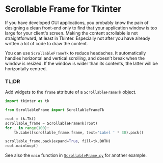 # Scrollable Frame for Tkinter
If you have developed GUI applications, you probably know the pain of designing a clean front-end only to find that
your application window is too large for your client's screen. Making the content scrollable is not straightforward, at
least in Tkinter. Especially not after you have already written a lot of code to draw the content.

You can use `ScrollableFrameTk` to reduce headaches. It automatically handles horizontal and vertical scrolling, and
doesn't break when the window is resized. If the window is wider than its contents, the latter will be horizontally
centred.

### TL;DR
Add widgets to the `frame` attribute of a `ScrollableFrameTk` object.
```python
import tkinter as tk

from ScrollableFrame import ScrollableFrameTk

root = tk.Tk()
scrollable_frame = ScrollableFrameTk(root)
for _ in range(100):
    tk.Label(scrollable_frame.frame, text='Label ' * 30).pack()

scrollable_frame.pack(expand=True, fill=tk.BOTH)
root.mainloop()
```

See also the `main` function in [`ScrollableFrame.py`](ScrollableFrame.py) for another example.

